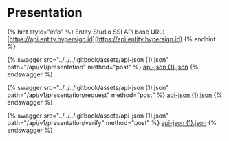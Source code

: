 # Presentation

{% hint style="info" %}
Entity Studio SSI API base URL: [https://api.entity.hypersign.id](https://api.entity.hypersign.id)
{% endhint %}

{% swagger src="../../../.gitbook/assets/api-json (1).json" path="/api/v1/presentation" method="post" %}
[api-json (1).json](<../../../.gitbook/assets/api-json (1).json>)
{% endswagger %}

{% swagger src="../../../.gitbook/assets/api-json (1).json" path="/api/v1/presentation/request" method="post" %}
[api-json (1).json](<../../../.gitbook/assets/api-json (1).json>)
{% endswagger %}

{% swagger src="../../../.gitbook/assets/api-json (1).json" path="/api/v1/presentation/verify" method="post" %}
[api-json (1).json](<../../../.gitbook/assets/api-json (1).json>)
{% endswagger %}
